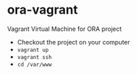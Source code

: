 # ora-vagrant
Vagrant Virtual Machine for ORA project

* Checkout the project on your computer
* `vagrant up`
* `vagrant ssh`
* `cd /var/www`
